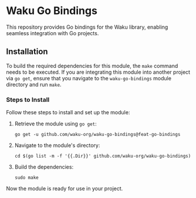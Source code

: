 # Waku Go Bindings

This repository provides Go bindings for the Waku library, enabling seamless integration with Go projects.

## Installation

To build the required dependencies for this module, the `make` command needs to be executed. If you are integrating this module into another project via `go get`, ensure that you navigate to the `waku-go-bindings` module directory and run `make`.

### Steps to Install

Follow these steps to install and set up the module:

1. Retrieve the module using `go get`:
   ```
   go get -u github.com/waku-org/waku-go-bindings@feat-go-bindings
   ```
2. Navigate to the module's directory:
   ```
   cd $(go list -m -f '{{.Dir}}' github.com/waku-org/waku-go-bindings)
   ```
3. Build the dependencies:
   ```
   sudo make
   ```

Now the module is ready for use in your project.
